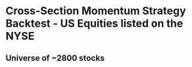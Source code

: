 # Cross-Section Momentum Strategy Backtest - US Equities listed on the NYSE
## Universe of ~2800 stocks

